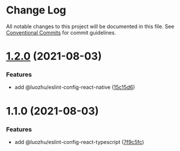 # Change Log

All notable changes to this project will be documented in this file.
See [Conventional Commits](https://conventionalcommits.org) for commit guidelines.

# [1.2.0](https://github.com/youngjuning/luozhu-cli/compare/@luozhu/eslint-config-react-typescript@1.1.0...@luozhu/eslint-config-react-typescript@1.2.0) (2021-08-03)


### Features

* add @luozhu/eslint-config-react-native ([15c15d6](https://github.com/youngjuning/luozhu-cli/commit/15c15d6181f1b41c420ef0bce4e151e57fd2b5b2))





# 1.1.0 (2021-08-03)


### Features

* add @luozhu/eslint-config-react-typescript ([7f9c5fc](https://github.com/youngjuning/luozhu-cli/commit/7f9c5fc203800d8a80078f5c73e0a4c4ed3b1c03))
